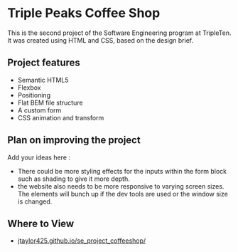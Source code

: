 # Triple Peaks Coffee Shop

This is the second project of the Software Engineering program at TripleTen. It was created using HTML and CSS, based on the design brief.

## Project features

- Semantic HTML5
- Flexbox
- Positioning
- Flat BEM file structure
- A custom form
- CSS animation and transform

## Plan on improving the project

Add your ideas here :

- There could be more styling effects for the inputs within the form block such as shading to give it more depth.
- the website also needs to be more responsive to varying screen sizes. The elements will bunch up if the dev tools are used or the window size is changed.

## Where to View
- [jtaylor425.github.io/se_project_coffeeshop/](https://jtaylor425.github.io/se_project_coffeeshop/)
